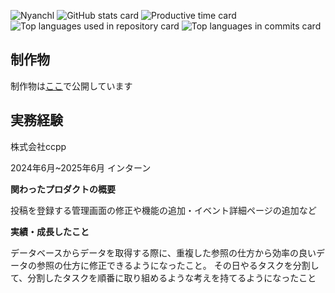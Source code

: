 ![Nyanchl](http://github-profile-summary-cards.vercel.app/api/cards/profile-details?username=Nyanchl&theme=github_dark)
![GitHub stats card](http://github-profile-summary-cards.vercel.app/api/cards/stats?username=Nyanchl&theme=github_dark)
![Productive time card](http://github-profile-summary-cards.vercel.app/api/cards/productive-time?username=Nyanchl&theme=github_dark&utcOffset=9)
![Top languages used in repository card](http://github-profile-summary-cards.vercel.app/api/cards/repos-per-language?username=Nyanchl&theme=github_dark&exclude={exclude})
![Top languages in commits card](http://github-profile-summary-cards.vercel.app/api/cards/most-commit-language?username=Nyanchl&theme=github_dark&exclude=exclude)
## 制作物
制作物は[ここ](https://nyanchl.github.io/portfolio/)で公開しています

## 実務経験
株式会社ccpp

2024年6月~2025年6月
インターン

**関わったプロダクトの概要**

投稿を登録する管理画面の修正や機能の追加・イベント詳細ページの追加など

**実績・成長したこと**

データベースからデータを取得する際に、重複した参照の仕方から効率の良いデータの参照の仕方に修正できるようになったこと。 その日やるタスクを分割して、分割したタスクを順番に取り組めるような考えを持てるようになったこと

